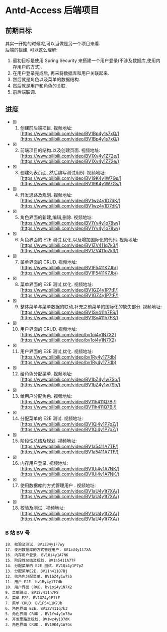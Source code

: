 # Antd-Access 后端项目

## 前期目标
其实一开始的时候呢,可以当做是另一个项目来看.  
后端的搭建, 可以这么理解:   
1. 最初目标是使用 Spring Security 来搭建一个用户登录(不涉及数据库,使用内存用户的方式).
2. 在用户登录完成后, 再来将数据库和用户关联起来.
3. 然后就是角色以及菜单的数据结构.
4. 然后就是用户和角色的关联.
5. 前后端联调.

## 进度

- [x] 1. 创建前后端项目. 视频地址: [https://www.bilibili.com/video/BV1Bp4y1s7xQ/](https://www.bilibili.com/video/BV1Bp4y1s7xQ/)
- [x] 2. 前端项目的结构.以及创建页面. 视频地址: [https://www.bilibili.com/video/BV1Xv4y1Z72e/](https://www.bilibili.com/video/BV1Xv4y1Z72e/)
- [x] 3. 创建列表页面, 然后编写测试用例. 视频地址: [https://www.bilibili.com/video/BV19K4y1W7Gs/](https://www.bilibili.com/video/BV19K4y1W7Gs/)
- [x] 4. 开发思路及规划. 视频地址: [https://www.bilibili.com/video/BV1wz4y1D7dK/](https://www.bilibili.com/video/BV1wz4y1D7dK/)
- [x] 5. 角色界面的新建,编辑,删除. 视频地址: [https://www.bilibili.com/video/BV1Yv4y1o78w/](https://www.bilibili.com/video/BV1Yv4y1o78w/)
- [x] 6. 角色界面的 E2E 测试,优化,以及增加国际化的代码. 视频地址: [https://www.bilibili.com/video/BV1ZV411q7k3/](https://www.bilibili.com/video/BV1ZV411q7k3/)
- [x] 7. 菜单界面的 CRUD. 视频地址: [https://www.bilibili.com/video/BV1F5411K7Jb/](https://www.bilibili.com/video/BV1F5411K7Jb/)
- [x] 8. 菜单界面的 E2E 测试,优化. 视频地址: [https://www.bilibili.com/video/BV1GZ4y1P7tF/](https://www.bilibili.com/video/BV1GZ4y1P7tF/)
- [x] 9. 整体菜单与菜单数据的联动,补充之前菜单的国际化的缺失部分. 视频地址: [https://www.bilibili.com/video/BV1Sv411h7FS/](https://www.bilibili.com/video/BV1Sv411h7FS/)
- [x] 10. 用户界面的 CRUD. 视频地址: [https://www.bilibili.com/video/bv1oi4y1N7X2](https://www.bilibili.com/video/bv1oi4y1N7X2)
- [x] 11. 用户界面的 E2E 测试,优化. 视频地址: [https://www.bilibili.com/video/bv1Ry4y177db](https://www.bilibili.com/video/bv1Ry4y177db)
- [x] 12. 给角色分配菜单. 视频地址: [https://www.bilibili.com/video/BV1bZ4y1w7Sb/](https://www.bilibili.com/video/BV1bZ4y1w7Sb/)
- [x] 13. 给用户分配角色. 视频地址: [https://www.bilibili.com/video/BV11h411Q7Bj/](https://www.bilibili.com/video/BV11h411Q7Bj/)
- [x] 14. 分配菜单的 E2E 测试. 视频地址: [https://www.bilibili.com/video/BV1Qi4y1P7pZ/](https://www.bilibili.com/video/BV1Qi4y1P7pZ/)
- [x] 15. 阶段性总结及规划. 视频地址: [https://www.bilibili.com/video/BV1a5411A7TF/](https://www.bilibili.com/video/BV1a5411A7TF/)
- [x] 16. 内存用户登录. 视频地址: [https://www.bilibili.com/video/BV1Ui4y1A7NK/](https://www.bilibili.com/video/BV1Ui4y1A7NK/)
- [x] 17. 使用数据库的方式管理用户 . 视频地址: [https://www.bilibili.com/video/BV1aU4y1t7XA/](https://www.bilibili.com/video/BV1aU4y1t7XA/)
- [x] 18. 校验及测试 . 视频地址: [https://www.bilibili.com/video/BV1aU4y1t7XA/](https://www.bilibili.com/video/BV1aU4y1t7XA/)

### B 站 BV 号

```
18. 校验及测试. BV1ZB4y1F7wy
17. 使用数据库的方式管理用户. BV1aU4y1t7XA
16. 内存用户登录. BV1Ui4y1A7NK
15. 阶段性总结及规划. BV1a5411A7TF
14. 分配菜单的 E2E 测试. BV1Qi4y1P7pZ
13. 分配菜单E2E. BV11h411Q7Bj
12. 给角色分配菜单. BV1bZ4y1w7Sb
11. 用户 E2E. bv1Ry4y177db
10. 用户界面 CRUD. bv1oi4y1N7X2
9. 菜单联动. BV1Sv411h7FS
8. 菜单 E2E. BV1GZ4y1P7tF
7. 菜单 CRUD. BV1F5411K7Jb
6. 角色界面 E2E. BV1ZV411q7k3
5. 角色界面 CRUD . BV1Yv4y1o78w
4. 开发思路及规划. BV1wz4y1D7dK
3. 角色界面 CRUD . BV19K4y1W7Gs
```
